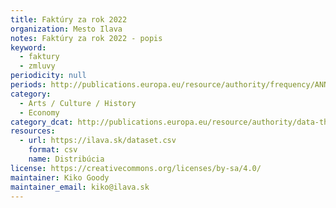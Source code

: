 ```yaml
---
title: Faktúry za rok 2022
organization: Mesto Ilava
notes: Faktúry za rok 2022 - popis
keyword:
  - faktury
  - zmluvy
periodicity: null
periods: http://publications.europa.eu/resource/authority/frequency/ANNUAL
category:
  - Arts / Culture / History
  - Economy
category_dcat: http://publications.europa.eu/resource/authority/data-theme/ECON
resources:
  - url: https://ilava.sk/dataset.csv
    format: csv
    name: Distribúcia
license: https://creativecommons.org/licenses/by-sa/4.0/
maintainer: Kiko Goody
maintainer_email: kiko@ilava.sk
---
```

